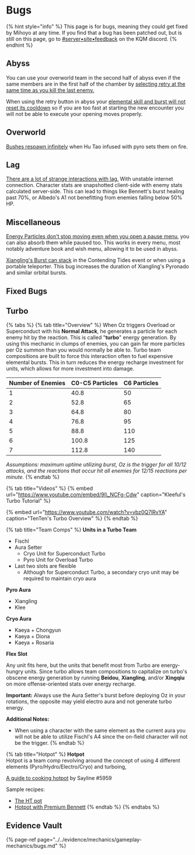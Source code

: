 # Bugs

{% hint style="info" %}
This page is for bugs, meaning they could get fixed by Mihoyo at any time. If you find that a bug has been patched out, but is still on this page, go to [\#server•site•feedback](https://discord.gg/keqing) on the KQM discord.
{% endhint %}

## Abyss

You can use your overworld team in the second half of abyss even if the same members are in the first half of the chamber by [selecting retry at the same time as you kill the last enemy.](../../evidence/mechanics/gameplay-mechanics/bugs.md#using-the-same-team-for-both-abyss-halves)

When using the retry button in abyss your [elemental skill and burst will not reset its cooldown](../../evidence/mechanics/gameplay-mechanics/bugs.md#elemental-skills-and-bursts-dont-reset-when-using-retry-in-abyss) so if you are too fast at starting the new encounter you will not be able to execute your opening moves properly.

## Overworld

[Bushes respawn infinitely](../../evidence/mechanics/gameplay-mechanics/bugs.md#infinite-bushes) when Hu Tao infused with pyro sets them on fire.

## Lag

[There are a lot of strange interactions with lag.](../../evidence/mechanics/gameplay-mechanics/bugs.md#lag-interactions) With unstable internet connection. Character stats are snapshotted client-side with enemy stats calculated server-side. This can lead to things like Bennett's burst healing past 70%, or Albedo's A1 not benefitting from enemies falling below 50% HP.

## Miscellaneous

[Energy Particles don't stop moving even when you open a pause menu](../../evidence/mechanics/gameplay-mechanics/bugs.md#particles-move-while-game-is-paused), you can also absorb them while paused too. This works in every menu, most notably adventure book and wish menu, allowing it to be used in abyss.

[Xiangling's Burst can stack](../../evidence/mechanics/gameplay-mechanics/bugs.md#xianglings-burst-can-stack-in-contending-tides-event) in the Contending Tides event or when using a portable teleporter. This bug increases the duration of Xiangling's Pyronado and similar orbital bursts.

## Fixed Bugs

## Turbo

{% tabs %}
{% tab title="Overview" %}
When Oz triggers Overload or Superconduct with his **Normal Attack**, he generates a particle for each enemy hit by the reaction. This is called "**turbo**" energy generation. By using this mechanic in clumps of enemies, you can gain far more particles per Oz summon than you would normally be able to. Turbo team compositions are built to force this interaction often to fuel expensive elemental bursts. This in turn reduces the energy recharge investment for units, which allows for more investment into damage.

| Number of Enemies | C0-C5 Particles | C6 Particles |
| :--- | :--- | :--- |
| 1 | 40.8 | 50 |
| 2 | 52.8 | 65 |
| 3 | 64.8 | 80 |
| 4 | 76.8 | 95 |
| 5 | 88.8 | 110 |
| 6 | 100.8 | 125 |
| 7 | 112.8 | 140 |

_Assumptions: maximum uptime utilizing burst, Oz is the trigger for all 10/12 attacks, and the reactions that occur hit all enemies for 12/15 reactions per minute._
{% endtab %}

{% tab title="Videos" %}
{% embed url="https://www.youtube.com/embed/9I\_NCFg-Cdw" caption="Kleeful\'s Turbo Tutorial" %}

{% embed url="https://www.youtube.com/watch?v=vbz0Q7lRvYA" caption="TenTen\'s Turbo Overview" %}
{% endtab %}

{% tab title="Team Comps" %}
**Units in a Turbo Team**

* Fischl
* Aura Setter
    * Cryo Unit for Superconduct Turbo
    * Pyro Unit for Overload Turbo
* Last two slots are flexible
    * Although for Superconduct Turbo, a secondary cryo unit may be required to maintain cryo aura

**Pyro Aura**

* Xiangling
* Klee

**Cryo Aura**

* Kaeya + Chongyun
* Kaeya + Diona
* Kaeya + Rosaria

**Flex Slot**

Any unit fits here, but the units that benefit most from Turbo are energy-hungry units. Since turbo allows team compositions to capitalize on turbo's obscene energy generation by running **Beidou**, **Xiangling**, and/or **Xingqiu** on more offense-oriented stats over energy recharge.

**Important:** Always use the Aura Setter's burst before deploying Oz in your rotations, the opposite may yield electro aura and not generate turbo energy.

**Additional Notes:**

* When using a character with the same element as the current aura you will not be able to utilize Fischl's A4 since the on-field character will not be the trigger.
  {% endtab %}

{% tab title="Hotpot" %}
**Hotpot**  
Hotpot is a team comp revolving around the concept of using 4 different elements \(Pyro/Hydro/Electro/Cryo\) and turboing,

[A guide to cooking hotpot](https://docs.google.com/document/d/e/2PACX-1vSFPlp9i6rz4t5SyMrq2vBOOf1cGlWvFzcPZvdXS0VKkAji8pb1YrpMYgJKWsyOWmuNLNvYk9qdiHtC/pub) by Sayline
\#5959

Sample recipes:

* [The HT pot](https://youtu.be/xQtULxQm6tQ)
* [Hotpot with Premium Bennett](https://youtu.be/SATlLhgvgiA)
  {% endtab %}
  {% endtabs %}
  
## Evidence Vault

{% page-ref page="../../evidence/mechanics/gameplay-mechanics/bugs.md" %}

